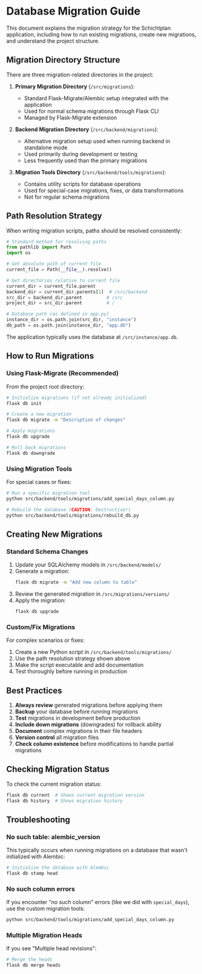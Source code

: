 # Database Migration Guide

This document explains the migration strategy for the Schichtplan application, including how to run existing migrations, create new migrations, and understand the project structure.

## Migration Directory Structure

There are three migration-related directories in the project:

1. **Primary Migration Directory** (`/src/migrations`):
   - Standard Flask-Migrate/Alembic setup integrated with the application
   - Used for normal schema migrations through Flask CLI
   - Managed by Flask-Migrate extension

2. **Backend Migration Directory** (`/src/backend/migrations`):
   - Alternative migration setup used when running backend in standalone mode
   - Used primarily during development or testing
   - Less frequently used than the primary migrations

3. **Migration Tools Directory** (`/src/backend/tools/migrations`):
   - Contains utility scripts for database operations
   - Used for special-case migrations, fixes, or data transformations
   - Not for regular schema migrations

## Path Resolution Strategy

When writing migration scripts, paths should be resolved consistently:

```python
# Standard method for resolving paths
from pathlib import Path
import os

# Get absolute path of current file
current_file = Path(__file__).resolve()

# Get directories relative to current file
current_dir = current_file.parent
backend_dir = current_dir.parents[1]  # /src/backend
src_dir = backend_dir.parent         # /src
project_dir = src_dir.parent         # /

# Database path (as defined in app.py)
instance_dir = os.path.join(src_dir, "instance")
db_path = os.path.join(instance_dir, "app.db")
```

The application typically uses the database at `/src/instance/app.db`.

## How to Run Migrations

### Using Flask-Migrate (Recommended)

From the project root directory:

```bash
# Initialize migrations (if not already initialized)
flask db init

# Create a new migration
flask db migrate -m "Description of changes"

# Apply migrations
flask db upgrade

# Roll back migrations
flask db downgrade
```

### Using Migration Tools

For special cases or fixes:

```bash
# Run a specific migration tool
python src/backend/tools/migrations/add_special_days_column.py

# Rebuild the database (CAUTION: Destructive!)
python src/backend/tools/migrations/rebuild_db.py
```

## Creating New Migrations

### Standard Schema Changes

1. Update your SQLAlchemy models in `/src/backend/models/`
2. Generate a migration:
   ```bash
   flask db migrate -m "Add new column to table"
   ```
3. Review the generated migration in `/src/migrations/versions/`
4. Apply the migration:
   ```bash
   flask db upgrade
   ```

### Custom/Fix Migrations

For complex scenarios or fixes:

1. Create a new Python script in `/src/backend/tools/migrations/`
2. Use the path resolution strategy shown above
3. Make the script executable and add documentation
4. Test thoroughly before running in production

## Best Practices

1. **Always review** generated migrations before applying them
2. **Backup** your database before running migrations
3. **Test** migrations in development before production
4. **Include down migrations** (downgrades) for rollback ability
5. **Document** complex migrations in their file headers
6. **Version control** all migration files
7. **Check column existence** before modifications to handle partial migrations

## Checking Migration Status

To check the current migration status:

```bash
flask db current  # Shows current migration version
flask db history  # Shows migration history
```

## Troubleshooting

### No such table: alembic_version

This typically occurs when running migrations on a database that wasn't initialized with Alembic:

```bash
# Initialize the database with Alembic
flask db stamp head
```

### No such column errors

If you encounter "no such column" errors (like we did with `special_days`), use the custom migration tools:

```bash
python src/backend/tools/migrations/add_special_days_column.py
```

### Multiple Migration Heads

If you see "Multiple head revisions":

```bash
# Merge the heads
flask db merge heads
```